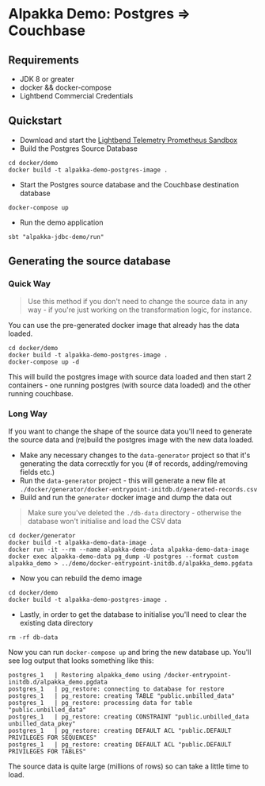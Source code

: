 # Alpakka Demo: Postgres ⇒ Couchbase

## Requirements

* JDK 8 or greater
* docker && docker-compose
* Lightbend Commercial Credentials

## Quickstart

* Download and start the [Lightbend Telemetry Prometheus Sandbox](https://developer.lightbend.com/docs/telemetry/current/sandbox/prometheus-sandbox.html)
* Build the Postgres Source Database

```shell script
cd docker/demo
docker build -t alpakka-demo-postgres-image .
```

* Start the Postgres source database and the Couchbase destination database

```shell script
docker-compose up
```

* Run the demo application

```shell script
sbt "alpakka-jdbc-demo/run"
```

## Generating the source database

### Quick Way

> Use this method if you don't need to change the source data in any way - if you're just working on the transformation logic, for instance.

You can use the pre-generated docker image that already has the data loaded.

```shell script
cd docker/demo
docker build -t alpakka-demo-postgres-image .
docker-compose up -d
```

This will build the postgres image with source data loaded and then start 2 containers - one running postgres (with source data loaded) and the other running couchbase.

### Long Way

If you want to change the shape of the source data you'll need to generate the source data and (re)build the postgres image with the new data loaded.

* Make any necessary changes to the `data-generator` project so that it's generating the data correcxtly for you (# of records, adding/removing fields etc.)
* Run the `data-generator` project - this will generate a new file at `./docker/generator/docker-entrypoint-initdb.d/generated-records.csv`
* Build and run the `generator` docker image and dump the data out

> Make sure you've deleted the `./db-data` directory - otherwise the database won't initialise and load the CSV data

```shell script
cd docker/generator
docker build -t alpakka-demo-data-image .
docker run -it --rm --name alpakka-demo-data alpakka-demo-data-image
docker exec alpakka-demo-data pg_dump -U postgres --format custom alpakka_demo > ../demo/docker-entrypoint-initdb.d/alpakka_demo.pgdata
```

* Now you can rebuild the demo image

```shell script
cd docker/demo
docker build -t alpakka-demo-postgres-image .
```

* Lastly, in order to get the database to initialise you'll need to clear the existing data directory

```shell script
rm -rf db-data
```

Now you can run `docker-compose up` and bring the new database up. You'll see log output that looks something like this:

```shell script
postgres_1   | Restoring alpakka_demo using /docker-entrypoint-initdb.d/alpakka_demo.pgdata
postgres_1   | pg_restore: connecting to database for restore
postgres_1   | pg_restore: creating TABLE "public.unbilled_data"
postgres_1   | pg_restore: processing data for table "public.unbilled_data"
postgres_1   | pg_restore: creating CONSTRAINT "public.unbilled_data unbilled_data_pkey"
postgres_1   | pg_restore: creating DEFAULT ACL "public.DEFAULT PRIVILEGES FOR SEQUENCES"
postgres_1   | pg_restore: creating DEFAULT ACL "public.DEFAULT PRIVILEGES FOR TABLES"
```

The source data is quite large (millions of rows) so can take a little time to load.
